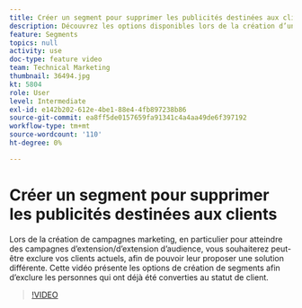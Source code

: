 ```yaml
---
title: Créer un segment pour supprimer les publicités destinées aux clients
description: Découvrez les options disponibles lors de la création d’un segment afin d’exclure les clients qui ont déjà acquis le statut de client. Lors de la création de campagnes marketing, en particulier pour atteindre des campagnes d’extension et d’extension d’audience, vous souhaiterez peut-être exclure vos clients actuels, afin de pouvoir leur proposer des produits différents.
feature: Segments
topics: null
activity: use
doc-type: feature video
team: Technical Marketing
thumbnail: 36494.jpg
kt: 5804
role: User
level: Intermediate
exl-id: e142b202-612e-4be1-88e4-4fb897238b86
source-git-commit: ea8ff5de0157659fa91341c4a4aa49de6f397192
workflow-type: tm+mt
source-wordcount: '110'
ht-degree: 0%

---
```


# Créer un segment pour supprimer les publicités destinées aux clients

Lors de la création de campagnes marketing, en particulier pour atteindre des campagnes d’extension/d’extension d’audience, vous souhaiterez peut-être exclure vos clients actuels, afin de pouvoir leur proposer une solution différente. Cette vidéo présente les options de création de segments afin d’exclure les personnes qui ont déjà été converties au statut de client.

>[!VIDEO](https://video.tv.adobe.com/v/36494/?quality=12&learn=on)

